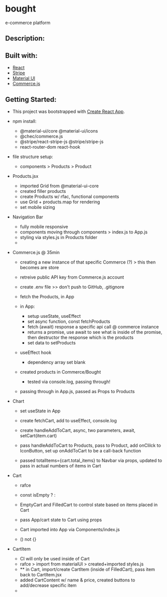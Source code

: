 # bought
e-commerce platform

## Description:


## Built with:
- [React](https://reactjs.org/)
- [Stripe](https://stripe.com/)
- [Material UI](https://material-ui.com/)
- [Commerce.js](https://commercejs.com/)  

## Getting Started:

- This project was bootstrapped with [Create React App](https://github.com/facebook/create-react-app).
- npm install:
    - @material-ui/core @material-ui/icons 
    - @chec/commerce.js 
    - @stripe/react-stripe-js @stripe/stripe-js 
    - react-router-dom react-hook

- file structure setup:
    - components > Products > Product

- Products.jsx
    - imported Grid from @material-ui-core
    - created filler products
    - create Products w/ rfac, functional components
    - use Grid + products.map for rendering
    - set mobile sizing

- Navigation Bar
    - fully mobile responsive
    - components moving through components > index.js to App.js
    - styling via styles.js in Products folder
    -

- Commerce.js @ 35min
    - creating a new instance of that specific Commerce (?) > this then becomes are store
    - retreive public API key from Commerce.js account
    - create .env file >> don't push to GitHub, .gitignore
    - fetch the Products, in App
    - in App:
        - setup useState, useEffect
        - set async function, const fetchProducts
        - fetch (await) response a specific api call @ commerce instance
        - returns a promise, use await to see what is inside of the promise, then destructor the response which is the products
        - set data to setProducts

    - useEffect hook
        - dependency array set blank

    - created products in Commerce/Bought
        - tested via console.log, passing through!

    - passing through in App.js, passed as Props to Products

- Chart
    - set useState in App
    - create fetchCart, add to useEffect, console.log
    - create handleAddToCart, async, two parameters, await, setCart(item.cart)
    - pass handleAddToCart to Products, pass to Product, add onClilck to IconButton, set up onAddToCart to be a call-back function

    - passed totalItems={cart.total_items} to Navbar via props, updated <Badge badgeContent={totalItems}> to pass in actual numbers of items in Cart

- Cart
    - rafce
    - const isEmpty ? <EmptyCart  /> : <FilledCart />

    - EmptyCart and FilledCart to control state based on items placed in Cart

    - pass App/cart state to Cart using props
    - Cart imported into App via Components/index.js

    - () not {}

- CartItem
    - CI will only be used inside of Cart
    - rafce > import from materialUI > created+imported styles.js
    - ** in Cart, import/create CartItem (inside of FilledCart), pass item
    back to CartItem.jsx
    - added CartContent w/ name & price, created buttons to add/decrease specific item
    - 




